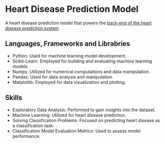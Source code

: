 # Heart Disease Prediction Model

A heart disease prediction model that powers the [back-end of the heart disease prediction system](https://github.com/faraji-ombonya/cautious-fortnight)

## Languages, Frameworks and Librabries

- Python: Used for machine learning model development.
- Scikit-Learn: Employed for building and evaluating machine learning models.
- Numpy: Utilized for numerical computations and data manipulation.
- Pandas: Used for data analysis and manipulation.
- Matplotlib: Employed for data visualization and plotting.

## Skills

- Exploratory Data Analysis: Performed to gain insights into the dataset.
- Machine Learning: Utilized for heart disease prediction.
- Solving Classification Problems: Focused on predicting heart disease as a classification task.
- Classification Model Evaluation Metrics: Used to assess model performance.
  

